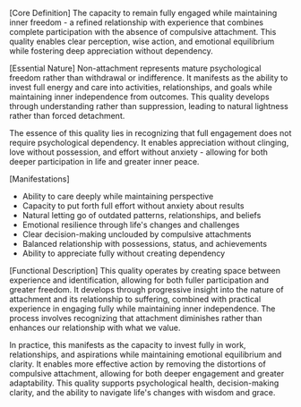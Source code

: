 [Core Definition]
The capacity to remain fully engaged while maintaining inner freedom - a refined relationship with experience that combines complete participation with the absence of compulsive attachment. This quality enables clear perception, wise action, and emotional equilibrium while fostering deep appreciation without dependency.

[Essential Nature]
Non-attachment represents mature psychological freedom rather than withdrawal or indifference. It manifests as the ability to invest full energy and care into activities, relationships, and goals while maintaining inner independence from outcomes. This quality develops through understanding rather than suppression, leading to natural lightness rather than forced detachment.

The essence of this quality lies in recognizing that full engagement does not require psychological dependency. It enables appreciation without clinging, love without possession, and effort without anxiety - allowing for both deeper participation in life and greater inner peace.

[Manifestations]
- Ability to care deeply while maintaining perspective
- Capacity to put forth full effort without anxiety about results
- Natural letting go of outdated patterns, relationships, and beliefs
- Emotional resilience through life's changes and challenges
- Clear decision-making unclouded by compulsive attachments
- Balanced relationship with possessions, status, and achievements
- Ability to appreciate fully without creating dependency

[Functional Description]
This quality operates by creating space between experience and identification, allowing for both fuller participation and greater freedom. It develops through progressive insight into the nature of attachment and its relationship to suffering, combined with practical experience in engaging fully while maintaining inner independence. The process involves recognizing that attachment diminishes rather than enhances our relationship with what we value.

In practice, this manifests as the capacity to invest fully in work, relationships, and aspirations while maintaining emotional equilibrium and clarity. It enables more effective action by removing the distortions of compulsive attachment, allowing for both deeper engagement and greater adaptability. This quality supports psychological health, decision-making clarity, and the ability to navigate life's changes with wisdom and grace.